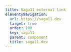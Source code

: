 ```yaml
---
title: Saga11 external link
eleventyNavigation:
  url: https://saga11.dev
  target: true
  order: 100
  key: saga11
  parent: component
  title: saga11.dev
---
```

